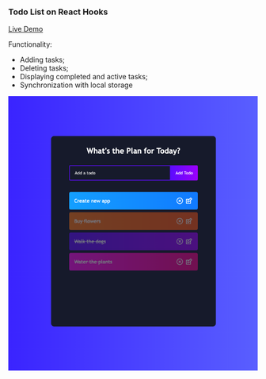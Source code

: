 ### Todo List on React Hooks

[Live Demo](https://kateryna-borysenko.github.io/react-hooks-todo-app/)

Functionality:

- Adding tasks;
- Deleting tasks;
- Displaying completed and active tasks;
- Synchronization with local storage

 <img src="./src/Screenshot.png" width="900">
